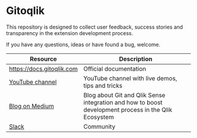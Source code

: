 # Gitoqlik
This repository is designed to collect user feedback, success stories and transparency in the extension development process. 

If you have any questions, ideas or have found a bug, welcome.

Resource  | Description
------------- | -------------
https://docs.gitoqlik.com  | Official documentation
[YouTube channel](https://www.youtube.com/channel/UCAxNlzMkKdjc46_Ab4oivFA)  | YouTube channel with live demos, tips and tricks 
[Blog on Medium](https://medium.com/@alexpolorotov) | Blog about Git and Qlik Sense integration and how to boost development process in the Qlik Ecosystem
[Slack](https://join.slack.com/t/gitoqlik/shared_invite/zt-ezsx8rht-KCz~eWgLxyVTsB0QmS9Gag) | Community
